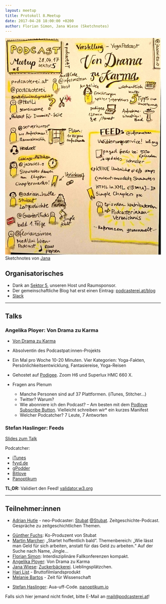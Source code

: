 ```yaml
---
layout: meetup
title: Protokoll 8.Meetup
date: 2017-04-28 18:00:00 +0200
author: Florian Simon, Jana Wiese (Sketchnotes)
---
```


![Sketchnotes](/img/m8/sketchnotes.jpg)<br/>
Sketchnotes von [Jana](https://twitter.com/jasowies_o)

## Organisatorisches

* Dank an [Sektor 5](http://www.sektor5.at/), unseren Host und Raumsponsor.
* Der gemeinschaftliche Blog hat erst einen Eintrag: [podcasterei.at/blog](https://podcasterei.at/blog)
* [Slack](https://podcasterei.slack.com)

<hr/>

## Talks

### Angelika Ployer: Von Drama zu Karma

* [Von Drama zu Karma](https://www.vondramazukarma.at)
* Absolventin des Podcastpat:innen-Projekts
* Ein Mal pro Woche 10-20 Minuten. Vier Kategorien: Yoga-Fakten, Persönlichkeitsentwicklung, Fantasiereise, Yoga-Reisen

* Gehostet auf [Podigee](http://vondramazukarma.podigee.io/). Zoom H6 und Superlux HMC 660 X.
* Fragen ans Plenum
  * Manche Personen sind auf 37 Plattformen. (iTunes, Stitcher…)
  * Twitter? Warum?
  * Wie abonniere ich den Podcast? – Am besten mit dem [Podlove Subscribe Button](https://subscribe-button.podlove.org). Vielleicht schreiben wir* ein kurzes Manifest
  * Welcher Podcatcher? 7 Leute, 7 Antworten

### Stefan Haslinger: Feeds

[Slides zum Talk](https://aua-uff-co.de/feeds)

Podcatcher:

* [iTunes](https://www.apple.com/itunes/)
* [fyyd.de](https://fyyd.de/)
* [gPodder](https://gpodder.org/)
* [Bitlove](https://bitlove.org/)
* [Panoptikum](https://panoptikum.io/)

**TL;DR:** Validiert den Feed! [validator.w3.org](https://validator.w3.org/feed/)

<hr/>

## Teilnehmer:innen

* [Adrian Hutle](/people/adrian_hutle.html) - neo-Podcaster: [Stubat](http://www.stubat.at/)
  [@Stubat](https://www.twitter.com/stubat). Zeitgeschichte-Podcast. Gespräche zu
  zeitgeschichtlichen Themen.
- [Günther Fuchs](/people/günther_fuchs.html):  Ko-Produzent von Stubat
- [Martin Marcher](/people/martin_marcher.html): „Startet hoffentlich bald“. Themenbereich: „Wie lässt man Geld für sich arbeiten,
  anstatt für das Geld zu arbeiten.“ Auf der Suche nach Name, Jingle…
- [Florian Simon](/people/florian_simon.html): Interdisziplinäre Fallkonferenzen kompakt.
- [Angelika Ployer](/people/angelika_ployer.html): Von Drama zu Karma
- [Jana Wiese](/people/jana_wiese.html): [Zuckerbäckerei](http://zuckerbäckerei.com). Lieblingsplätzchen.
- [Hari List](/people/hari_list.html) - Bruttofilmlandsprodukt
- [Melanie Bartos](/people/melanie_bartos.html) - Zeit für Wissenschaft
* [Stefan Haslinger](/people/stefan_haslinger.html): Aua-uff-Code. [panoptikum.io](https://panoptikum.io/)

Falls sich hier jemand nicht findet, bitte E-Mail an <mail@podcasterei.at>!

